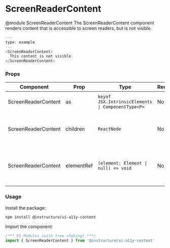 # ScreenReaderContent

@module ScreenReaderContent
The ScreenReaderContent component renders content that is accessible to
screen readers, but is not visible.

```js
---
type: example
---
<ScreenReaderContent>
  This content is not visible.
</ScreenReaderContent>
```


### Props

| Component | Prop | Type | Required | Default | Description |
|-----------|------|------|----------|---------|-------------|
| ScreenReaderContent | as | `keyof JSX.IntrinsicElements \| ComponentType<P>` | No | `'span'` | the element type to render as |
| ScreenReaderContent | children | `ReactNode` | No | `null` | content meant for screen readers only |
| ScreenReaderContent | elementRef | `(element: Element \| null) => void` | No | - | provides a reference to the underlying html root element |

### Usage

Install the package:

```shell
npm install @instructure/ui-a11y-content
```

Import the component:

```javascript
/*** ES Modules (with tree shaking) ***/
import { ScreenReaderContent } from '@instructure/ui-a11y-content'
```

